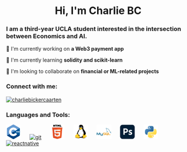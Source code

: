<h1 align="center">Hi, I'm Charlie BC</h1>
<h3 align="left">I am a third-year UCLA student interested in the intersection between Economics and AI.</h3>


 🔭 I'm currently working on **a Web3 payment app**

🌱 I'm currently learning **solidity and scikit-learn**

👯 I'm looking to collaborate on **financial or ML-related projects**


<h3 align="left">Connect with me:</h3>
<p align="left">
<a href="https://linkedin.com/in/charliebickercaarten" target="blank"><img align="center" src="https://raw.githubusercontent.com/rahuldkjain/github-profile-readme-generator/master/src/images/icons/Social/linked-in-alt.svg" alt="charliebickercaarten" height="30" width="40" /></a>
</p>


<h3 align="left">Languages and Tools:</h3>
<p align="left"><a href="https://www.w3schools.com/cpp/" target="blank"><img src="https://raw.githubusercontent.com/devicons/devicon/master/icons/cplusplus/cplusplus-original.svg" alt="cplusplus" width="40" height="40" style="margin-right: 20px;"/></a> <a href="https://git-scm.com/" target="blank"><img src="https://www.vectorlogo.zone/logos/git-scm/git-scm-icon.svg" alt="git" width="40" height="40" style="margin-right: 20px;"/></a> <a href="https://www.w3.org/html/" target="blank"><img src="https://raw.githubusercontent.com/devicons/devicon/master/icons/html5/html5-original-wordmark.svg" alt="html5" width="40" height="40" style="margin-right: 20px;"/></a> <a href="https://www.linux.org/" target="blank" rel="noreferrer"><img src="https://raw.githubusercontent.com/devicons/devicon/master/icons/linux/linux-original.svg" alt="linux" width="40" height="40" style="margin-right: 20px;"/></a> <a href="https://www.mysql.com/" target="blank" rel="noreferrer"><img src="https://raw.githubusercontent.com/devicons/devicon/master/icons/mysql/mysql-original-wordmark.svg" alt="mysql" width="40" height="40" style="margin-right: 20px;"/></a> <a href="https://nodejs.org" target="blank" rel="noreferrer"><img  src="https://raw.githubusercontent.com/devicons/devicon/master/icons/photoshop/photoshop-plain.svg" alt="photoshop" width="40" height="40" style="margin-right: 20px;"/></a> <a href="https://www.python.org" target="blank" rel="noreferrer"><img src="https://raw.githubusercontent.com/devicons/devicon/master/icons/python/python-original.svg" alt="python" width="40" height="40" style="margin-right: 20px;"/></a> <a href="https://reactnative.dev/" target="blank" rel="noreferrer"><img src="https://reactnative.dev/img/header_logo.svg" alt="reactnative" width="40" height="40" style="margin-right: 10px;"/></a></p>
